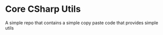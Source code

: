 # Core CSharp Utils
A simple repo that contains a simple copy paste code that provides simple utils

